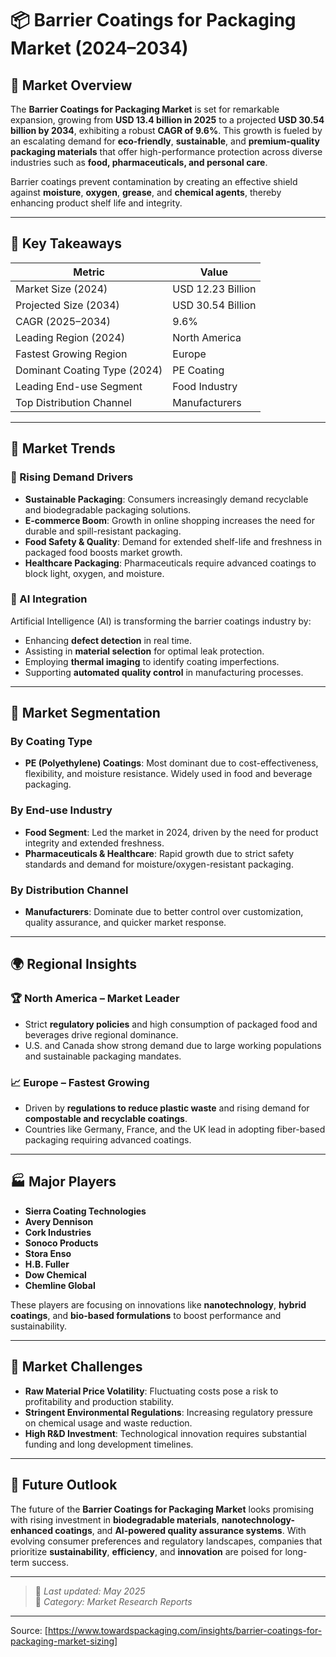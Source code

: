 # 📦 Barrier Coatings for Packaging Market (2024–2034)

## 🧩 Market Overview

The **Barrier Coatings for Packaging Market** is set for remarkable expansion, growing from **USD 13.4 billion in 2025** to a projected **USD 30.54 billion by 2034**, exhibiting a robust **CAGR of 9.6%**. This growth is fueled by an escalating demand for **eco-friendly**, **sustainable**, and **premium-quality packaging materials** that offer high-performance protection across diverse industries such as **food, pharmaceuticals, and personal care**.

Barrier coatings prevent contamination by creating an effective shield against **moisture**, **oxygen**, **grease**, and **chemical agents**, thereby enhancing product shelf life and integrity.

---

## 📌 Key Takeaways

| Metric | Value |
|--------|-------|
| Market Size (2024) | USD 12.23 Billion |
| Projected Size (2034) | USD 30.54 Billion |
| CAGR (2025–2034) | 9.6% |
| Leading Region (2024) | North America |
| Fastest Growing Region | Europe |
| Dominant Coating Type (2024) | PE Coating |
| Leading End-use Segment | Food Industry |
| Top Distribution Channel | Manufacturers |

---

## 🔬 Market Trends

### 🚀 Rising Demand Drivers

- **Sustainable Packaging**: Consumers increasingly demand recyclable and biodegradable packaging solutions.
- **E-commerce Boom**: Growth in online shopping increases the need for durable and spill-resistant packaging.
- **Food Safety & Quality**: Demand for extended shelf-life and freshness in packaged food boosts market growth.
- **Healthcare Packaging**: Pharmaceuticals require advanced coatings to block light, oxygen, and moisture.

### 🧠 AI Integration

Artificial Intelligence (AI) is transforming the barrier coatings industry by:

- Enhancing **defect detection** in real time.
- Assisting in **material selection** for optimal leak protection.
- Employing **thermal imaging** to identify coating imperfections.
- Supporting **automated quality control** in manufacturing processes.

---

## 🧪 Market Segmentation

### By Coating Type

- **PE (Polyethylene) Coatings**: Most dominant due to cost-effectiveness, flexibility, and moisture resistance. Widely used in food and beverage packaging.

### By End-use Industry

- **Food Segment**: Led the market in 2024, driven by the need for product integrity and extended freshness.
- **Pharmaceuticals & Healthcare**: Rapid growth due to strict safety standards and demand for moisture/oxygen-resistant packaging.

### By Distribution Channel

- **Manufacturers**: Dominate due to better control over customization, quality assurance, and quicker market response.

---

## 🌍 Regional Insights

### 🏆 North America – Market Leader

- Strict **regulatory policies** and high consumption of packaged food and beverages drive regional dominance.
- U.S. and Canada show strong demand due to large working populations and sustainable packaging mandates.

### 📈 Europe – Fastest Growing

- Driven by **regulations to reduce plastic waste** and rising demand for **compostable and recyclable coatings**.
- Countries like Germany, France, and the UK lead in adopting fiber-based packaging requiring advanced coatings.

---

## 🏭 Major Players

- **Sierra Coating Technologies**
- **Avery Dennison**
- **Cork Industries**
- **Sonoco Products**
- **Stora Enso**
- **H.B. Fuller**
- **Dow Chemical**
- **Chemline Global**

These players are focusing on innovations like **nanotechnology**, **hybrid coatings**, and **bio-based formulations** to boost performance and sustainability.

---

## 🧱 Market Challenges

- **Raw Material Price Volatility**: Fluctuating costs pose a risk to profitability and production stability.
- **Stringent Environmental Regulations**: Increasing regulatory pressure on chemical usage and waste reduction.
- **High R&D Investment**: Technological innovation requires substantial funding and long development timelines.

---

## 🔮 Future Outlook

The future of the **Barrier Coatings for Packaging Market** looks promising with rising investment in **biodegradable materials**, **nanotechnology-enhanced coatings**, and **AI-powered quality assurance systems**. With evolving consumer preferences and regulatory landscapes, companies that prioritize **sustainability**, **efficiency**, and **innovation** are poised for long-term success.

---


> 📝 _Last updated: May 2025_  
> 📂 _Category: Market Research Reports_

---

Source: [https://www.towardspackaging.com/insights/barrier-coatings-for-packaging-market-sizing]
